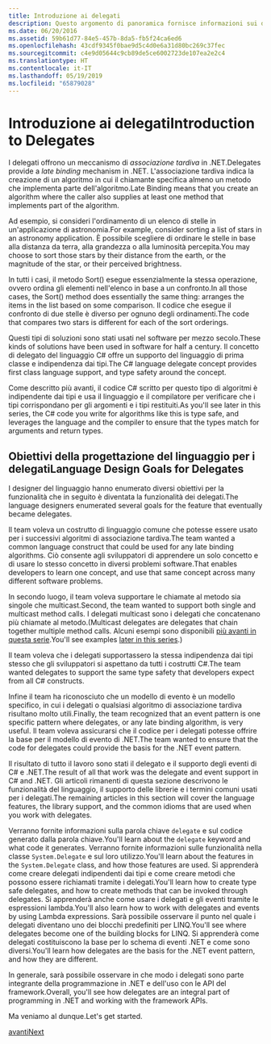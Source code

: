 ```yaml
---
title: Introduzione ai delegati
description: Questo argomento di panoramica fornisce informazioni sui delegati presentando i concetti di base e descrivendo gli obiettivi di progettazione del linguaggio per i delegati.
ms.date: 06/20/2016
ms.assetid: 59b61d77-84e5-457b-8da5-fb5f24ca6ed6
ms.openlocfilehash: 43cdf9345f0bae9d5c4d0e6a31d80bc269c37fec
ms.sourcegitcommit: c4e9d05644c9cb89de5ce6002723de107ea2e2c4
ms.translationtype: HT
ms.contentlocale: it-IT
ms.lasthandoff: 05/19/2019
ms.locfileid: "65879028"
---
```

# <a name="introduction-to-delegates"></a><span data-ttu-id="cb1dc-103">Introduzione ai delegati</span><span class="sxs-lookup"><span data-stu-id="cb1dc-103">Introduction to Delegates</span></span>

<span data-ttu-id="cb1dc-104">I delegati offrono un meccanismo di *associazione tardiva* in .NET.</span><span class="sxs-lookup"><span data-stu-id="cb1dc-104">Delegates provide a *late binding* mechanism in .NET.</span></span> <span data-ttu-id="cb1dc-105">L'associazione tardiva indica la creazione di un algoritmo in cui il chiamante specifica almeno un metodo che implementa parte dell'algoritmo.</span><span class="sxs-lookup"><span data-stu-id="cb1dc-105">Late Binding means that you create an algorithm where the caller also supplies at least one method that implements part of the algorithm.</span></span>

<span data-ttu-id="cb1dc-106">Ad esempio, si consideri l'ordinamento di un elenco di stelle in un'applicazione di astronomia.</span><span class="sxs-lookup"><span data-stu-id="cb1dc-106">For example, consider sorting a list of stars in an astronomy application.</span></span>
<span data-ttu-id="cb1dc-107">È possibile scegliere di ordinare le stelle in base alla distanza da terra, alla grandezza o alla luminosità percepita.</span><span class="sxs-lookup"><span data-stu-id="cb1dc-107">You may choose to sort those stars by their distance from the earth, or the magnitude of the star, or their perceived brightness.</span></span>

<span data-ttu-id="cb1dc-108">In tutti i casi, il metodo Sort() esegue essenzialmente la stessa operazione, ovvero ordina gli elementi nell'elenco in base a un confronto.</span><span class="sxs-lookup"><span data-stu-id="cb1dc-108">In all those cases, the Sort() method does essentially the same thing: arranges the items in the list based on some comparison.</span></span> <span data-ttu-id="cb1dc-109">Il codice che esegue il confronto di due stelle è diverso per ognuno degli ordinamenti.</span><span class="sxs-lookup"><span data-stu-id="cb1dc-109">The code that compares two stars is different for each of the sort orderings.</span></span>

<span data-ttu-id="cb1dc-110">Questi tipi di soluzioni sono stati usati nel software per mezzo secolo.</span><span class="sxs-lookup"><span data-stu-id="cb1dc-110">These kinds of solutions have been used in software for half a century.</span></span>
<span data-ttu-id="cb1dc-111">Il concetto di delegato del linguaggio C# offre un supporto del linguaggio di prima classe e indipendenza dai tipi.</span><span class="sxs-lookup"><span data-stu-id="cb1dc-111">The C# language delegate concept provides first class language support, and type safety around the concept.</span></span>

<span data-ttu-id="cb1dc-112">Come descritto più avanti, il codice C# scritto per questo tipo di algoritmi è indipendente dai tipi e usa il linguaggio e il compilatore per verificare che i tipi corrispondano per gli argomenti e i tipi restituiti.</span><span class="sxs-lookup"><span data-stu-id="cb1dc-112">As you'll see later in this series, the C# code you write for algorithms like this is type safe, and leverages the language and the compiler to ensure that the types match for arguments and return types.</span></span>

## <a name="language-design-goals-for-delegates"></a><span data-ttu-id="cb1dc-113">Obiettivi della progettazione del linguaggio per i delegati</span><span class="sxs-lookup"><span data-stu-id="cb1dc-113">Language Design Goals for Delegates</span></span>

<span data-ttu-id="cb1dc-114">I designer del linguaggio hanno enumerato diversi obiettivi per la funzionalità che in seguito è diventata la funzionalità dei delegati.</span><span class="sxs-lookup"><span data-stu-id="cb1dc-114">The language designers enumerated several goals for the feature that eventually became delegates.</span></span>

<span data-ttu-id="cb1dc-115">Il team voleva un costrutto di linguaggio comune che potesse essere usato per i successivi algoritmi di associazione tardiva.</span><span class="sxs-lookup"><span data-stu-id="cb1dc-115">The team wanted a common language construct that could be used for any late binding algorithms.</span></span> <span data-ttu-id="cb1dc-116">Ciò consente agli sviluppatori di apprendere un solo concetto e di usare lo stesso concetto in diversi problemi software.</span><span class="sxs-lookup"><span data-stu-id="cb1dc-116">That enables developers to learn one concept, and use that same concept across many different software problems.</span></span>

<span data-ttu-id="cb1dc-117">In secondo luogo, il team voleva supportare le chiamate al metodo sia singole che multicast.</span><span class="sxs-lookup"><span data-stu-id="cb1dc-117">Second, the team wanted to support both single and multicast method calls.</span></span> <span data-ttu-id="cb1dc-118">I delegati multicast sono i delegati che concatenano più chiamate al metodo.</span><span class="sxs-lookup"><span data-stu-id="cb1dc-118">(Multicast delegates are delegates that chain together multiple method calls.</span></span> <span data-ttu-id="cb1dc-119">Alcuni esempi sono disponibili [più avanti in questa serie](delegate-class.md).</span><span class="sxs-lookup"><span data-stu-id="cb1dc-119">You'll see examples [later in this series](delegate-class.md).)</span></span> 

<span data-ttu-id="cb1dc-120">Il team voleva che i delegati supportassero la stessa indipendenza dai tipi stesso che gli sviluppatori si aspettano da tutti i costrutti C#.</span><span class="sxs-lookup"><span data-stu-id="cb1dc-120">The team wanted delegates to support the same type safety that developers expect from all C# constructs.</span></span> 

<span data-ttu-id="cb1dc-121">Infine il team ha riconosciuto che un modello di evento è un modello specifico, in cui i delegati o qualsiasi algoritmo di associazione tardiva risultano molto utili.</span><span class="sxs-lookup"><span data-stu-id="cb1dc-121">Finally, the team recognized that an event pattern is one specific pattern where delegates, or any late binding algorithm, is very useful.</span></span> <span data-ttu-id="cb1dc-122">Il team voleva assicurarsi che il codice per i delegati potesse offrire la base per il modello di evento di .NET.</span><span class="sxs-lookup"><span data-stu-id="cb1dc-122">The team wanted to ensure that the code for delegates could provide the basis for the .NET event pattern.</span></span>

<span data-ttu-id="cb1dc-123">Il risultato di tutto il lavoro sono stati il delegato e il supporto degli eventi di C# e .NET.</span><span class="sxs-lookup"><span data-stu-id="cb1dc-123">The result of all that work was the delegate and event support in C# and .NET.</span></span> <span data-ttu-id="cb1dc-124">Gli articoli rimanenti di questa sezione descrivono le funzionalità del linguaggio, il supporto delle librerie e i termini comuni usati per i delegati.</span><span class="sxs-lookup"><span data-stu-id="cb1dc-124">The remaining articles in this section will cover the language features, the library support, and the common idioms that are used when you work with delegates.</span></span>

<span data-ttu-id="cb1dc-125">Verranno fornite informazioni sulla parola chiave `delegate` e sul codice generato dalla parola chiave.</span><span class="sxs-lookup"><span data-stu-id="cb1dc-125">You'll learn about the `delegate` keyword and what code it generates.</span></span> <span data-ttu-id="cb1dc-126">Verranno fornite informazioni sulle funzionalità nella classe `System.Delegate` e sul loro utilizzo.</span><span class="sxs-lookup"><span data-stu-id="cb1dc-126">You'll learn about the features in the `System.Delegate` class, and how those features are used.</span></span> <span data-ttu-id="cb1dc-127">Si apprenderà come creare delegati indipendenti dai tipi e come creare metodi che possono essere richiamati tramite i delegati.</span><span class="sxs-lookup"><span data-stu-id="cb1dc-127">You'll learn how to create type safe delegates, and how to create methods that can be invoked through delegates.</span></span> <span data-ttu-id="cb1dc-128">Si apprenderà anche come usare i delegati e gli eventi tramite le espressioni lambda.</span><span class="sxs-lookup"><span data-stu-id="cb1dc-128">You'll also learn how to work with delegates and events by using Lambda expressions.</span></span> <span data-ttu-id="cb1dc-129">Sarà possibile osservare il punto nel quale i delegati diventano uno dei blocchi predefiniti per LINQ.</span><span class="sxs-lookup"><span data-stu-id="cb1dc-129">You'll see where delegates become one of the building blocks for LINQ.</span></span> <span data-ttu-id="cb1dc-130">Si apprenderà come delegati costituiscono la base per lo schema di eventi .NET e come sono diversi.</span><span class="sxs-lookup"><span data-stu-id="cb1dc-130">You'll learn how delegates are the basis for the .NET event pattern, and how they are different.</span></span>

<span data-ttu-id="cb1dc-131">In generale, sarà possibile osservare in che modo i delegati sono parte integrante della programmazione in .NET e dell'uso con le API del framework.</span><span class="sxs-lookup"><span data-stu-id="cb1dc-131">Overall, you'll see how delegates are an integral part of programming in .NET and working with the framework APIs.</span></span>

<span data-ttu-id="cb1dc-132">Ma veniamo al dunque.</span><span class="sxs-lookup"><span data-stu-id="cb1dc-132">Let's get started.</span></span>

[<span data-ttu-id="cb1dc-133">avanti</span><span class="sxs-lookup"><span data-stu-id="cb1dc-133">Next</span></span>](delegate-class.md)

